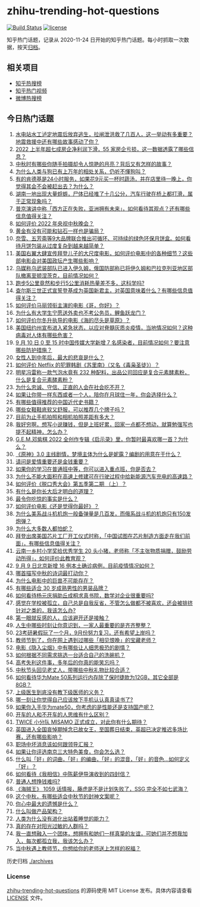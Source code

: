 # zhihu-trending-hot-questions

[![Build Status](https://github.com/justjavac/zhihu-trending-hot-questions/workflows/ci/badge.svg?branch=master)](https://github.com/justjavac/zhihu-trending-hot-questions/actions)
[![license](https://img.shields.io/github/license/justjavac/zhihu-trending-hot-questions)](https://github.com/justjavac/zhihu-trending-hot-questions/blob/master/LICENSE)

知乎热门话题，记录从 2020-11-24 日开始的知乎热门话题。每小时抓取一次数据，按天[归档](./archives)。

## 相关项目

- [知乎热搜榜](https://github.com/justjavac/zhihu-trending-top-search)
- [知乎热门视频](https://github.com/justjavac/zhihu-trending-hot-video)
- [微博热搜榜](https://github.com/justjavac/weibo-trending-hot-search)

## 今日热门话题

<!-- BEGIN -->
<!-- 最后更新时间 Sun Sep 11 2022 04:06:32 GMT+0800 (China Standard Time) -->

1. [水电站水工泸定地震后放弃逃生，拉闸泄洪救了几百人，这一举动有多重要？地震救援中还有哪些故事感动了你？](https://www.zhihu.com/question/552714653)
1. [2022 上半年超七成房企净利润下滑，55 家房企亏损，这一数据透露了哪些信息？](https://www.zhihu.com/question/552693008)
1. [中秋时有哪些你随手拍摄却令人惊艳的月亮？背后又有怎样的故事？](https://www.zhihu.com/question/552195994)
1. [为什么人类与狗已有上万年的相处关系，仍听不懂狗叫？](https://www.zhihu.com/question/552625321)
1. [有的肯德基是24小时服务，如果花9元买一杯时蔬汤，并在店里待一晚上，你觉得其会不会被赶出去？为什么？](https://www.zhihu.com/question/345615910)
1. [湖南一地出现大量蜉蝣，尸体已经堆了十几公分，汽车行驶在桥上都打滑，属于正常现象吗？](https://www.zhihu.com/question/551978075)
1. [普京演讲中称「西方正在失败，亚洲拥有未来」，如何看待其观点？还有哪些信息值得关注？](https://www.zhihu.com/question/552332006)
1. [如何评价 2022 年央视中秋晚会？](https://www.zhihu.com/question/552414963)
1. [黄金有没有可能和钻石一样也是骗局？](https://www.zhihu.com/question/543952939)
1. [奈雪、五芳斋等9大品牌联合推出可循环、可持续的绿色环保月饼盒。如何看待月饼包装从过度复杂到越来越简单？](https://www.zhihu.com/question/552641212)
1. [美国右翼大肆宣传拜登儿子的大尺度电影，如何评价电影中的各种细节？这些部电影会对美国政坛产生哪些影响？](https://www.zhihu.com/question/552657353)
1. [乌媒称乌武装部队已进入伊久姆，俄国防部称已将伊久姆和巴拉克列亚地区部队撤离至顿涅茨克，目前情况如何？](https://www.zhihu.com/question/552813905)
1. [跑步5公里竟然和步行5公里消耗热量差不多，这科学吗?](https://www.zhihu.com/question/481978167)
1. [查尔斯三世正式宣誓登基成为英国新君主，对英国意味着什么？有哪些信息值得关注？](https://www.zhihu.com/question/552737429)
1. [如何评价马丽领衔主演的电影《哥，你好》？](https://www.zhihu.com/question/552402642)
1. [为什么有大学生宁愿送外卖也不考公务员，鲤鱼跃龙门？](https://www.zhihu.com/question/525058263)
1. [如何评价尔冬升执导的电影《海的尽头是草原》？](https://www.zhihu.com/question/552261964)
1. [美国纽约州宣布进入紧急状态，以应对脊髓灰质炎疫情，当地情况如何？这种病毒对人体有哪些危害？](https://www.zhihu.com/question/552729589)
1. [9 月 10 日 0 至 15 时中国传媒大学新增 7 名感染者，目前情况如何？要注意哪些防护措施？](https://www.zhihu.com/question/552691286)
1. [女性人到中年后，最大的悲哀是什么？](https://www.zhihu.com/question/507288413)
1. [如何评价 Netflix 的犯罪韩剧《苏里南》（又名《毒枭圣徒》）？](https://www.zhihu.com/question/552591071)
1. [明星冯雷称一款气泡水竟有 232 种配料，出品公司回应是复合元素酵素粉，什么是复合元素酵素粉？](https://www.zhihu.com/question/552699851)
1. [为什么忠诚、守信、正直的人会在社会吃不开？](https://www.zhihu.com/question/541266799)
1. [如果让你带一样东西或者一个人，陪你在月球住一年，你会选择什么？](https://www.zhihu.com/question/550659476)
1. [有哪些值得推荐的中国近代史书籍？](https://www.zhihu.com/question/20937728)
1. [哪些女鞋鞋底软又舒服，可以推荐几个牌子吗？](https://www.zhihu.com/question/56991937)
1. [目前为止手机拍照和相机拍照差距有多大？](https://www.zhihu.com/question/324574134)
1. [我好穷啊，想写小说赚钱，但是上班好累，回家一点都不想动，就算勉强写也提不起精神，怎么办？](https://www.zhihu.com/question/550658039)
1. [G.E.M.邓紫棋 2022 全创作专辑《启示录》里，你暂时最喜欢哪一首？为什么？](https://www.zhihu.com/question/552712594)
1. [《原神》3.0 主线剧情，梦境主体为什么是妮露？编剧的用意在于什么？](https://www.zhihu.com/question/549862744)
1. [请问是爱情重要还是金钱重要？](https://www.zhihu.com/question/545580883)
1. [如果你的学习在普通班中等，你可以进入重点班，你是否去？](https://www.zhihu.com/question/547966987)
1. [为什么不能大面积在高速上修建可在行驶过程中给新能源汽车充电的高速路？](https://www.zhihu.com/question/551027448)
1. [如何评价《脱口秀大会》第五季第二期 （上）？](https://www.zhihu.com/question/552752111)
1. [有什么是你长大后才明白的道理？](https://www.zhihu.com/question/297288373)
1. [最令你吃惊的事实是什么？](https://www.zhihu.com/question/19654636)
1. [如何评价电影《还是觉得你最好》？](https://www.zhihu.com/question/549425293)
1. [为什么美系战斗机机炮一般备弹量是几百发，而俄系战斗机的机炮只有150发炮弹？](https://www.zhihu.com/question/550516850)
1. [为什么大多数人都怕蛇？](https://www.zhihu.com/question/20572169)
1. [拜登出席美国芯片工厂开工仪式时称，「中国试图在芯片制造方面走在我们前面」，有哪些信息值得关注？](https://www.zhihu.com/question/552713707)
1. [云南一乡村小学奖给优秀学生 20 头小猪，老师称「不主张物质捐赠，鼓励劳动所得」，如何评价此教育观？](https://www.zhihu.com/question/552407149)
1. [9 月 9 日北京新增 16 例本土确诊病例，目前疫情情况如何？](https://www.zhihu.com/question/552690403)
1. [哪首描写中秋的诗词最打动你？](https://www.zhihu.com/question/345623226)
1. [为什么电影中的巨兽不可能存在？](https://www.zhihu.com/question/332886898)
1. [有哪些适合 30 岁成熟男性的男装品牌？](https://www.zhihu.com/question/265777777)
1. [如何看待杨元庆捐助丘成桐求真书院，数学对企业很重要吗?](https://www.zhihu.com/question/552567200)
1. [感觉在学校被孤立，自己总是自我反省，不管怎么做都不被喜欢，还会被排挤针对之类的，我该怎么办?](https://www.zhihu.com/question/552178712)
1. [第一眼就反感的人，应该避开还是接触？](https://www.zhihu.com/question/541373849)
1. [人生中哪些时刻让你意识到，一家人最重要的是齐齐整整？](https://www.zhihu.com/question/552585314)
1. [23考研暑假玩了一个月，9月份努力复习，还有希望上岸吗？](https://www.zhihu.com/question/551904497)
1. [教师节到了，你在网上遇到过哪些「相见恨晚」的宝藏老师？](https://www.zhihu.com/question/552631767)
1. [电影《隐入尘烟》中有哪些让人细思极恐的剧情？](https://www.zhihu.com/question/543011119)
1. [如何根据不同需求挑选一台适合自己的洗碗机？](https://www.zhihu.com/question/552553059)
1. [高考失利这件事，多年后的你真的能笑忘吗？](https://www.zhihu.com/question/546335731)
1. [中秋节头回见老丈人，带哪些中秋礼物比较合适？](https://www.zhihu.com/question/552646918)
1. [如何看待华为Mate 50系列运行内存除了保时捷款为12GB，其它全部是8GB？](https://www.zhihu.com/question/552102588)
1. [上级医生到底没有教下级医师的义务？](https://www.zhihu.com/question/550815601)
1. [哪一刻让你觉得自己应该放下手机认认真真读书了?](https://www.zhihu.com/question/552654180)
1. [如果你入手华为mate50，你考虑的是性能还是支持国产呢？](https://www.zhihu.com/question/550522828)
1. [开车的人和不开车的人思维有什么区别？](https://www.zhihu.com/question/38627388)
1. [TWICE 小分队 MISAMO 正式成立，对此你有什么期待？](https://www.zhihu.com/question/552464555)
1. [英国进入全国哀悼期悼念已故女王，至国葬日结束，英超已决定推迟多场比赛，还有哪些影响？](https://www.zhihu.com/question/552689627)
1. [职场中坏消息该如何跟领导汇报？](https://www.zhihu.com/question/487393545)
1. [如果让你评选南京三大特色美食，你会怎么选？](https://www.zhihu.com/question/506257779)
1. [什么叫「好」的词曲，「好」的编曲，「好」的混音，「好」的音色...如何定义「好」？](https://www.zhihu.com/question/552711809)
1. [如何看待《我相信》中陈薪伊导演收到的四封信？](https://www.zhihu.com/question/552649609)
1. [普通人想挣钱难吗?](https://www.zhihu.com/question/551488341)
1. [《海贼王》 1059 话情报，藤虎是不是计划失败了，SSG 完全不如七武海？](https://www.zhihu.com/question/552125413)
1. [这个中秋，有哪些适合中秋节的封神文案呢？](https://www.zhihu.com/question/552473896)
1. [你心中最大的遗憾是什么？](https://www.zhihu.com/question/552314033)
1. [什么叫做产品架构？](https://www.zhihu.com/question/20288786)
1. [人类为什么没有进化出站着睡觉的能力？](https://www.zhihu.com/question/552349017)
1. [真的存在对阳光过敏的人群吗？](https://www.zhihu.com/question/435908209)
1. [我一直想融入一个团体，想拥有和她们一样真挚的友谊，可她们并不想我加入，每次都孤立我，我该怎么办？](https://www.zhihu.com/question/549380647)
1. [当中秋遇上教师节，你想给你的老师送上怎样的祝福？](https://www.zhihu.com/question/550501872)

<!-- END -->

历史归档 [./archives](./archives)

### License

[zhihu-trending-hot-questions](https://github.com/justjavac/zhihu-trending-hot-questions)
的源码使用 MIT License 发布。具体内容请查看 [LICENSE](./LICENSE) 文件。
